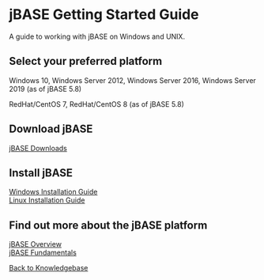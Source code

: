 # jBASE Getting Started Guide

<PageHeader />

A guide to working with jBASE on Windows and UNIX.

## Select your preferred platform 

Windows 10, Windows Server 2012, Windows Server 2016, Windows Server 2019 (as of jBASE 5.8)  

RedHat/CentOS 7, RedHat/CentOS 8 (as of jBASE 5.8)  

## Download jBASE

[jBASE Downloads](http://zumasys.com/downloads)

## Install jBASE

[Windows Installation Guide](./../administration/installation-guides/windows/jbase-5-7-windows-installation-guide/README.md)  
[Linux Installation Guide](./../administration/installation-guides/linux/README.md)

## Find out more about the jBASE platform

[jBASE Overview](./../overview/README.md)  
[jBASE Fundamentals](./../fundamentals//README.md)  

[Back to Knowledgebase](./../README.md)

<PageFooter />
